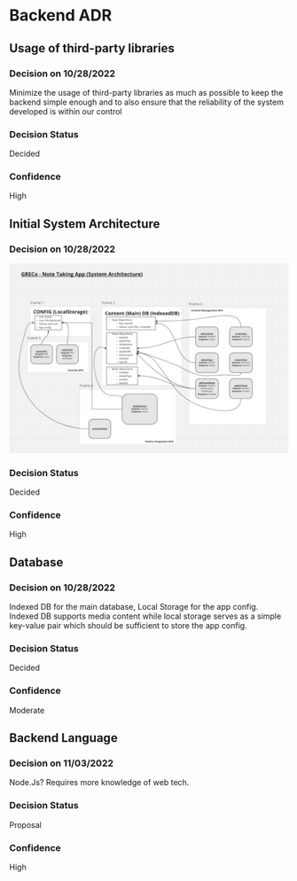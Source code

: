 # Backend ADR

## Usage of third-party libraries

### Decision on 10/28/2022
Minimize the usage of third-party libraries as much as possible to keep the backend simple enough and to also ensure that the reliability of the system developed is within our control

### Decision Status
Decided

### Confidence
High

## Initial System Architecture

### Decision on 10/28/2022
![image](img/arch-1.png)

### Decision Status
Decided

### Confidence
High

## Database

### Decision on 10/28/2022
Indexed DB for the main database, Local Storage for the app config. Indexed DB supports media content while local storage serves as a simple key-value pair which should be sufficient to store the app config.

### Decision Status
Decided

### Confidence
Moderate

## Backend Language

### Decision on 11/03/2022
Node.Js? Requires more knowledge of web tech.

### Decision Status
Proposal

### Confidence
High